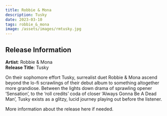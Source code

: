 ```yaml
---
title: Robbie & Mona
description: Tusky
date: 2023-03-10
tags: robbie_&_mona
image: /assets/images/rmtusky.jpg
---
```


## Release Information

**Artist**: Robbie & Mona  
**Release Title**: Tusky

On their sophomore effort Tusky, surrealist duet Robbie & Mona ascend beyond the lo-fi scrawlings of their debut album to something altogether more grandiose. Between the lights down drama of sprawling opener ‘Sensation’, to the ‘roll credits’ coda of closer ‘Always Gonna Be A Dead Man’, Tusky exists as a glitzy, lucid journey playing out before the listener.

More information about the release here if needed.
